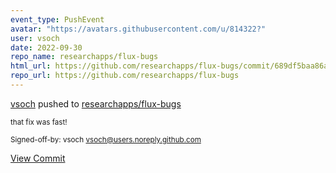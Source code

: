 ```yaml
---
event_type: PushEvent
avatar: "https://avatars.githubusercontent.com/u/814322?"
user: vsoch
date: 2022-09-30
repo_name: researchapps/flux-bugs
html_url: https://github.com/researchapps/flux-bugs/commit/689df5baa86ae558c5d8cd092e9740313136ae7c
repo_url: https://github.com/researchapps/flux-bugs
---
```


<a href='https://github.com/vsoch' target='_blank'>vsoch</a> pushed to <a href='https://github.com/researchapps/flux-bugs' target='_blank'>researchapps/flux-bugs</a>

<small>that fix was fast!

Signed-off-by: vsoch <vsoch@users.noreply.github.com></small>

<a href='https://github.com/researchapps/flux-bugs/commit/689df5baa86ae558c5d8cd092e9740313136ae7c' target='_blank'>View Commit</a>